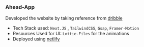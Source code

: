 ### Ahead-App
Developed the website by taking reference from [dribble](https://dribbble.com/shots/19807069-Ahead-app-redesign-concept)

- Tech Stack used: `Next.JS` , `TailwindCSS`, `Gsap`, `Framer-Motion`
- Resources Used for UI: `Lottie-Files` for the animations
- Deployed using [netlify](https://dancing-twilight-fff295.netlify.app/)
